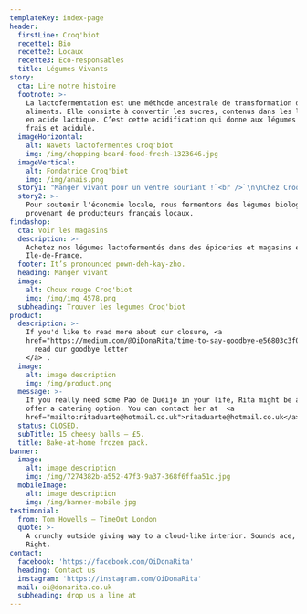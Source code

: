 ```yaml
---
templateKey: index-page
header:
  firstLine: Croq'biot
  recette1: Bio
  recette2: Locaux
  recette3: Eco-responsables
  title: Légumes Vivants
story:
  cta: Lire notre histoire
  footnote: >-
    La lactofermentation est une méthode ancestrale de transformation des
    aliments. Elle consiste à convertir les sucres, contenus dans les légumes,
    en acide lactique. C’est cette acidification qui donne aux légumes un goût
    frais et acidulé.
  imageHorizontal:
    alt: Navets lactofermentes Croq'biot
    img: /img/chopping-board-food-fresh-1323646.jpg
  imageVertical:
    alt: Fondatrice Croq'biot
    img: /img/anais.png
  story1: "Manger vivant pour un ventre souriant !`<br />`\n\nChez Croq'biot, nous nous engageons à produire des aliments vivants pour bien vivre. \r\n\nVéritable source de probiotiques naturelles, nos légumes lactofermentés`<sup className=\"-yellow\">&#9679;</sup>` participeront au bonheur de votre ventre."
  story2: >-
    Pour soutenir l'économie locale, nous fermentons des légumes biologiques
    provenant de producteurs français locaux.
findashop:
  cta: Voir les magasins
  description: >-
    Achetez nos légumes lactofermentés dans des épiceries et magasins en
    Ile-de-France.
  footer: It’s pronounced pown-deh-kay-zho.
  heading: Manger vivant
  image:
    alt: Choux rouge Croq'biot
    img: /img/img_4578.png
  subheading: Trouver les legumes Croq'biot
product:
  description: >-
    If you'd like to read more about our closure, <a
    href="https://medium.com/@OiDonaRita/time-to-say-goodbye-e56803c3f084">
      read our goodbye letter
    </a> .
  image:
    alt: image description
    img: /img/product.png
  message: >-
    If you really need some Pao de Queijo in your life, Rita might be able to
    offer a catering option. You can contact her at  <a
    href="mailto:ritaduarte@hotmail.co.uk">ritaduarte@hotmail.co.uk</a>.
  status: CLOSED.
  subTitle: 15 cheesy balls – £5.
  title: Bake-at-home frozen pack.
banner:
  image:
    alt: image description
    img: /img/7274382b-a552-47f3-9a37-368f6ffaa51c.jpg
  mobileImage:
    alt: image description
    img: /img/banner-mobile.jpg
testimonial:
  from: Tom Howells – TimeOut London
  quote: >-
    A crunchy outside giving way to a cloud-like interior. Sounds ace, right?
    Right.
contact:
  facebook: 'https://facebook.com/OiDonaRita'
  heading: Contact us
  instagram: 'https://instagram.com/OiDonaRita'
  mail: oi@donarita.co.uk
  subheading: drop us a line at
---
```


